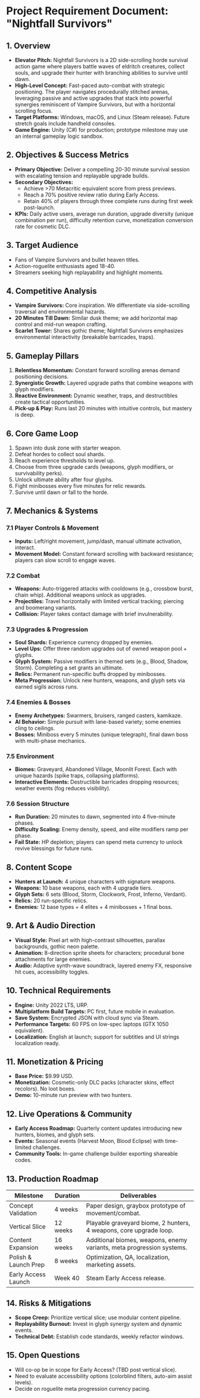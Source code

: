# Project Requirement Document: "Nightfall Survivors"

## 1. Overview
- **Elevator Pitch:** Nightfall Survivors is a 2D side-scrolling horde survival action game where players battle waves of eldritch creatures, collect souls, and upgrade their hunter with branching abilities to survive until dawn.
- **High-Level Concept:** Fast-paced auto-combat with strategic positioning. The player navigates procedurally stitched arenas, leveraging passive and active upgrades that stack into powerful synergies reminiscent of Vampire Survivors, but with a horizontal scrolling focus.
- **Target Platforms:** Windows, macOS, and Linux (Steam release). Future stretch goals include handheld consoles.
- **Game Engine:** Unity (C#) for production; prototype milestone may use an internal gameplay logic sandbox.

## 2. Objectives & Success Metrics
- **Primary Objective:** Deliver a compelling 20-30 minute survival session with escalating tension and replayable upgrade builds.
- **Secondary Objectives:**
  - Achieve >70 Metacritic equivalent score from press previews.
  - Reach a 70% positive review ratio during Early Access.
  - Retain 40% of players through three complete runs during first week post-launch.
- **KPIs:** Daily active users, average run duration, upgrade diversity (unique combination per run), difficulty retention curve, monetization conversion rate for cosmetic DLC.

## 3. Target Audience
- Fans of Vampire Survivors and bullet heaven titles.
- Action-roguelite enthusiasts aged 18-40.
- Streamers seeking high replayability and highlight moments.

## 4. Competitive Analysis
- **Vampire Survivors:** Core inspiration. We differentiate via side-scrolling traversal and environmental hazards.
- **20 Minutes Till Dawn:** Similar dusk theme; we add horizontal map control and mid-run weapon crafting.
- **Scarlet Tower:** Shares gothic theme; Nightfall Survivors emphasizes environmental interactivity (breakable barricades, traps).

## 5. Gameplay Pillars
1. **Relentless Momentum:** Constant forward scrolling arenas demand positioning decisions.
2. **Synergistic Growth:** Layered upgrade paths that combine weapons with glyph modifiers.
3. **Reactive Environment:** Dynamic weather, traps, and destructibles create tactical opportunities.
4. **Pick-up & Play:** Runs last 20 minutes with intuitive controls, but mastery is deep.

## 6. Core Game Loop
1. Spawn into dusk zone with starter weapon.
2. Defeat hordes to collect soul shards.
3. Reach experience thresholds to level up.
4. Choose from three upgrade cards (weapons, glyph modifiers, or survivability perks).
5. Unlock ultimate ability after four glyphs.
6. Fight minibosses every five minutes for relic rewards.
7. Survive until dawn or fall to the horde.

## 7. Mechanics & Systems
### 7.1 Player Controls & Movement
- **Inputs:** Left/right movement, jump/dash, manual ultimate activation, interact.
- **Movement Model:** Constant forward scrolling with backward resistance; players can slow scroll to engage waves.

### 7.2 Combat
- **Weapons:** Auto-triggered attacks with cooldowns (e.g., crossbow burst, chain whip). Additional weapons unlock as upgrades.
- **Projectiles:** Travel horizontally with limited vertical tracking; piercing and boomerang variants.
- **Collision:** Player takes contact damage with brief invulnerability.

### 7.3 Upgrades & Progression
- **Soul Shards:** Experience currency dropped by enemies.
- **Level Ups:** Offer three random upgrades out of owned weapon pool + glyphs.
- **Glyph System:** Passive modifiers in themed sets (e.g., Blood, Shadow, Storm). Completing a set grants an ultimate.
- **Relics:** Permanent run-specific buffs dropped by minibosses.
- **Meta Progression:** Unlock new hunters, weapons, and glyph sets via earned sigils across runs.

### 7.4 Enemies & Bosses
- **Enemy Archetypes:** Swarmers, bruisers, ranged casters, kamikaze.
- **AI Behavior:** Simple pursuit with lane-based variety; some enemies cling to ceilings.
- **Bosses:** Miniboss every 5 minutes (unique telegraph), final dawn boss with multi-phase mechanics.

### 7.5 Environment
- **Biomes:** Graveyard, Abandoned Village, Moonlit Forest. Each with unique hazards (spike traps, collapsing platforms).
- **Interactive Elements:** Destructible barricades dropping resources; weather events (fog reduces visibility).

### 7.6 Session Structure
- **Run Duration:** 20 minutes to dawn, segmented into 4 five-minute phases.
- **Difficulty Scaling:** Enemy density, speed, and elite modifiers ramp per phase.
- **Fail State:** HP depletion; players can spend meta currency to unlock revive blessings for future runs.

## 8. Content Scope
- **Hunters at Launch:** 4 unique characters with signature weapons.
- **Weapons:** 10 base weapons, each with 4 upgrade tiers.
- **Glyph Sets:** 6 sets (Blood, Storm, Clockwork, Frost, Inferno, Verdant).
- **Relics:** 20 run-specific relics.
- **Enemies:** 12 base types + 4 elites + 4 minibosses + 1 final boss.

## 9. Art & Audio Direction
- **Visual Style:** Pixel art with high-contrast silhouettes, parallax backgrounds, gothic neon palette.
- **Animation:** 8-direction sprite sheets for characters; procedural bone attachments for large enemies.
- **Audio:** Adaptive synth-wave soundtrack, layered enemy FX, responsive hit cues, accessibility toggles.

## 10. Technical Requirements
- **Engine:** Unity 2022 LTS, URP.
- **Multiplatform Build Targets:** PC first, future mobile in evaluation.
- **Save System:** Encrypted JSON with cloud sync via Steam.
- **Performance Targets:** 60 FPS on low-spec laptops (GTX 1050 equivalent).
- **Localization:** English at launch; support for subtitles and UI strings localization ready.

## 11. Monetization & Pricing
- **Base Price:** $9.99 USD.
- **Monetization:** Cosmetic-only DLC packs (character skins, effect recolors). No loot boxes.
- **Demo:** 10-minute run preview with two hunters.

## 12. Live Operations & Community
- **Early Access Roadmap:** Quarterly content updates introducing new hunters, biomes, and glyph sets.
- **Events:** Seasonal events (Harvest Moon, Blood Eclipse) with time-limited challenges.
- **Community Tools:** In-game challenge builder exporting shareable codes.

## 13. Production Roadmap
| Milestone | Duration | Deliverables |
|-----------|----------|--------------|
| Concept Validation | 4 weeks | Paper design, graybox prototype of movement/combat. |
| Vertical Slice | 12 weeks | Playable graveyard biome, 2 hunters, 4 weapons, core upgrade loop. |
| Content Expansion | 16 weeks | Additional biomes, weapons, enemy variants, meta progression systems. |
| Polish & Launch Prep | 8 weeks | Optimization, QA, localization, marketing assets. |
| Early Access Launch | Week 40 | Steam Early Access release. |

## 14. Risks & Mitigations
- **Scope Creep:** Prioritize vertical slice; use modular content pipeline.
- **Replayability Burnout:** Invest in glyph synergy system and dynamic events.
- **Technical Debt:** Establish code standards, weekly refactor windows.

## 15. Open Questions
- Will co-op be in scope for Early Access? (TBD post vertical slice).
- Need to evaluate accessibility options (colorblind filters, auto-aim assist levels).
- Decide on roguelite meta progression currency pacing.

